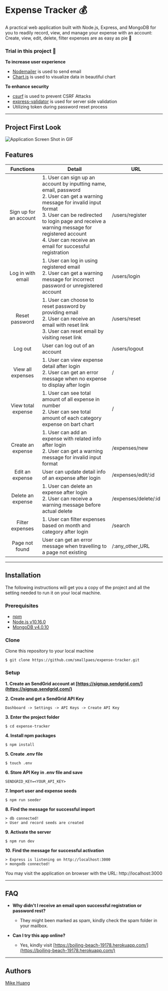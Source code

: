 # Expense Tracker 💰
A practical web application built with Node.js, Express, and MongoDB for you to readily record, view, and manage your expense with an account: Create, view, edit, delete, filter expenses are as easy as pie 🥧


### Trial in this project 🤠
**To increase user experience**
+ [Nodemailer](https://www.npmjs.com/package/nodemailer) is used to send email
+ [Chart.js](https://www.chartjs.org/) is used to visualize data in beautiful chart


**To enhance security**
+ [csurf](https://www.npmjs.com/package/csurf) is used to prevent CSRF Attacks 
+ [express-validator](https://www.npmjs.com/package/express-validator) is used for server side validation
+ Utilizing token during password reset process 

___

## Project First Look
![Application Screen Shot in GIF](expense-tracker.gif)


## Features
| Functions              | Detail                                            | URL                         |
| :--------------------: | ------------------------------------------------- | --------------------------- |
| Sign up for an account | 1. User can sign up an account by inputting name, email, password<br>2. User can get a warning message for invalid input format<br>3. User can be redirected to login page and receive a warning message for registered account<br>4. User can receive an email for successful registration | /users/register |
| Log in with email | 1. User can log in using registered email<br>2. User can get a warning message for incorrect password or unregistered account | /users/login |
| Reset password | 1. User can choose to reset password by providing email<br>2. User can receive an email with reset link<br>3. User can reset email by visiting reset link | /users/reset |
| Log out | User can log out of an account | /users/logout |
| View all expenses | 1. User can view expense detail after login<br>2. User can get an error message when no expense to display after login | / |
| View total expense | 1. User can see total amount of all expense in number<br>2. User can see total amount of each category expense on bart chart | / |
| Create an expense | 1. User can add an expense with related info after login<br>2. User can get a warning message for invalid input format | /expenses/new |   
| Edit an expense | User can update detail info of an expense after login | /expenses/edit/:id |
| Delete an expense | 1. User can delete an expense after login<br>2. User can receive a warning message before actual delete | /expenses/delete/:id |
| Filter expenses | 1. User can filter expenses based on month and category after login | /search |
| Page not found | User can get an error message when travelling to a page not existing | /:any_other_URL |

___

## Installation
The following instructions will get you a copy of the project and all the setting needed to run it on your local machine.


### Prerequisites

- [npm](https://www.npmjs.com/get-npm)
- [Node.js v10.16.0](https://nodejs.org/en/download/)
- [MongoDB v4.0.10](https://www.mongodb.com/download-center/community)


### Clone

Clone this repository to your local machine

```
$ git clone https://github.com/smallpaes/expense-tracker.git
```


### Setup

**1. Create an SendGrid account at [https://signup.sendgrid.com/](https://signup.sendgrid.com/)**

**2. Create and get a SendGrid API Key**

```
Dashboard -> Settings -> API Keys -> Create API Key
```

**3. Enter the project folder**

```
$ cd expense-tracker
```

**4. Install npm packages**

```
$ npm install
```

**5. Create .env file**

```
$ touch .env
```

**6. Store API Key in .env file and save**

```
SENDGRID_KEY=<YOUR_API_KEY>
```

**7. Import user and expense seeds**

```
$ npm run seeder
```

**8. Find the message for successful import**

```
> db connected!
> User and record seeds are created
```

**9. Activate the server**

```
$ npm run dev
```

**10. Find the message for successful activation**

```
> Express is listening on http://localhost:3000
> mongodb connected!
```
You may visit the application on browser with the URL: http://localhost:3000

___


## FAQ
- **Why didn't I receive an email upon successful registration or password rest?**
    - They might been marked as spam, kindly check the spam folder in your mailbox.

- **Can I try this app online?**
    - Yes, kindly visit [https://boiling-beach-19178.herokuapp.com/](https://boiling-beach-19178.herokuapp.com/)
    

___

## Authors
[Mike Huang](https://github.com/smallpaes)